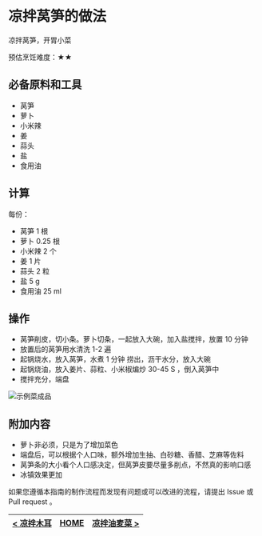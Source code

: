# 凉拌莴笋的做法

凉拌莴笋，开胃小菜

预估烹饪难度：★★

## 必备原料和工具

* 莴笋
* 萝卜
* 小米辣
* 姜
* 蒜头
* 盐
* 食用油

## 计算

每份：

* 莴笋 1 根
* 萝卜 0.25 根
* 小米辣 2 个
* 姜 1 片
* 蒜头 2 粒
* 盐 5 g
* 食用油 25 ml

## 操作

* 莴笋削皮，切小条。萝卜切条，一起放入大碗，加入盐搅拌，放置 10 分钟
* 放置后的莴笋用水清洗 1-2 遍
* 起锅烧水，放入莴笋，水煮 1 分钟 捞出，沥干水分，放入大碗
* 起锅烧油，放入姜片、蒜粒、小米椒煸炒 30-45 S ，倒入莴笋中
* 搅拌充分，端盘

![示例菜成品](./1.jpeg)

## 附加内容

* 萝卜非必须，只是为了增加菜色
* 端盘后，可以根据个人口味，额外增加生抽、白砂糖、香醋、芝麻等佐料
* 莴笋条的大小看个人口感决定，但莴笋皮要尽量多削点，不然真的影响口感
* 冰镇效果更加

如果您遵循本指南的制作流程而发现有问题或可以改进的流程，请提出 Issue 或 Pull request 。

| [< 凉拌木耳](../凉拌木耳/凉拌木耳.md) | [HOME](../../../README.md) | [凉拌油麦菜 >](../凉拌油麦菜/凉拌油麦菜.md) |
| ---------------------------------- | -------------------------- | ---------------------------------- |
